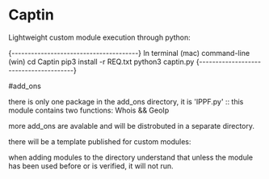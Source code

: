 # Captin
Lightweight custom module execution through python:

{---------------------------------------}
In terminal (mac) command-line (win)
cd Captin
pip3 install -r REQ.txt
python3 captin.py
{---------------------------------------}

#add_ons

there is only one package in the add_ons directory, it is 'IPPF.py' :: this module contains two functions: Whois && GeoIp

more add_ons are avalable and will be distrobuted in a separate directory. 


there will be a template published for custom modules: 

when adding modules to the directory understand that unless the module has been used before or is verified, it will not run.



